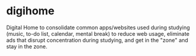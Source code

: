 # digihome
Digital Home to consolidate common apps/websites used during studying (music, to-do list, calendar, mental break) to reduce web usage, eliminate ads that disrupt concentration during studying, and get in the "zone" and stay in the zone.
